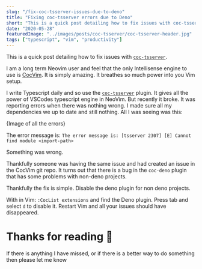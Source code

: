 ```yaml
---
slug: "/fix-coc-tsserver-issues-due-to-deno"
title: "Fixing coc-tsserver errors due to Deno"
short: "This is a quick post detailing how to fix issues with coc-tsserver"
date: "2020-05-28"
featuredImage: "../images/posts/coc-tsserver/coc-tsserver-header.jpg"
tags: ["typescript", "vim", "productivity"]
---
```


This is a quick post detailing how to fix issues with [`coc-tsserver`](https://github.com/neoclide/coc-tsserver).

I am a long term Neovim user and feel that the only Intellisense engine to use is [CocVim](https://github.com/neoclide/coc.nvim). It is simply amazing. It breathes so much power into you Vim setup.

I write Typescript daily and so use the [`coc-tsserver`](https://github.com/neoclide/coc-tsserver) plugin. It gives all the power of VSCodes typescript engine in NeoVim. But recently it broke. It was reporting errors when there was nothing wrong. I made sure all my dependencies we up to date and still nothing. All I was seeing was this:

{Image of all the errors}

The error message is: `The error message is: [tsserver 2307] [E] Cannot find module <import-path>`

Something was wrong.

Thankfully someone was having the same issue and had created an issue in the CocVim git repo. It turns out that there is a bug in the `coc-deno` plugin that has some problems with non-deno projects.

Thankfully the fix is simple. Disable the deno plugin for non deno projects.

With in Vim: `:CocList extensions` and find the Deno plugin. Press tab and select `d` to disable it. Restart Vim and all your issues should have disappeared.

# Thanks for reading 🙏

If there is anything I have missed, or if there is a better way to do something then please let me know